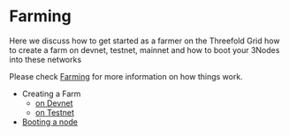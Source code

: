 
# Farming
Here we discuss how to get started as a farmer on the Threefold Grid how to create a farm on devnet, testnet, mainnet and how to boot your 3Nodes into these networks

Please check [Farming](farming_home) for more information on how things work. 

- Creating a Farm
  - [on Devnet](@create_farm_devnet)
  - [on Testnet](@create_farm_testnet)
- [Booting a node](@booting_node)